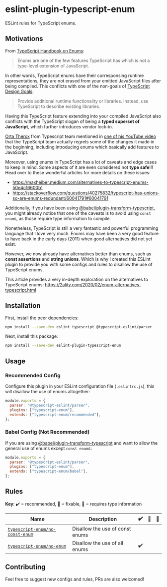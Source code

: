 # eslint-plugin-typescript-enum

ESLint rules for TypeScript enums.

## Motivations

From [TypeScript Handbook on Enums](https://www.typescriptlang.org/docs/handbook/enums.html):

> Enums are one of the few features TypeScript has which is not a type-level extension of JavaScript.

In other words, TypeScript enums have their corresponsing runtime representations, they are not erased from your emitted JavaScript files after being compiled. This conflicts with one of the non-goals of [TypeScript Design Goals](https://github.com/Microsoft/TypeScript/wiki/TypeScript-Design-Goals):

> Provide additional runtime functionality or libraries. Instead, use TypeScript to describe existing libraries.

Having this TypeScript feature extending into your compiled JavaScript also conflicts with the TypeScript slogan of being a **typed superset of JavaScript**, which further introduces vendor lock-in.

[Orta Therox](https://github.com/orta) from Typescript team mentioned in [one of his YouTube video](https://youtu.be/8qm49TyMUPI?t=1240) that the TypeScript team actually regrets some of the changes it made in the beginning, including introducing enums which basically add features to JavaScript.

Moreover, using enums in TypeScript has a lot of caveats and edge cases to keep in mind. Some aspects of it are even considered not **type safe**!!! Head over to these wonderful articles for more details on these issues:

- https://maxheiber.medium.com/alternatives-to-typescript-enums-50e4c16600b1
- https://stackoverflow.com/questions/40275832/typescript-has-unions-so-are-enums-redundant/60041791#60041791

Additionally, if you have been using [@babel/plugin-transform-typescript](https://babeljs.io/docs/en/babel-plugin-transform-typescript.html), you might already notice that one of the caveats is to avoid using `const enum`s, as those require type information to compile.

Nonetheless, TypeScript is still a very fantastic and powerful programming language that I love very much. Enums may have been a very good feature to have back in the early days (2011) when good alternatives did not yet exist.

However, we now already have alternatives better than enums, such as **const assertions** and **string unions**. Which is why I created this ESLint plugin to provide you with some configs and rules to disallow the use of TypeScript enums.

This article provides a very in-depth exploration on the alternatives to TypeScript enums: https://2ality.com/2020/02/enum-alternatives-typescript.html

## Installation

First, install the peer dependencies:

```sh
npm install --save-dev eslint typescript @typescript-eslint/parser
```

Next, install this package:

```sh
npm install --save-dev eslint-plugin-typescript-enum
```

## Usage

### Recommended Config

Configure this plugin in your ESLint configuration file (`.eslintrc.js`), this will disallow the use of enums altogether:

```js
module.exports = {
  parser: "@typescript-eslint/parser",
  plugins: ["typescript-enum"],
  extends: ["typescript-enum/recommended"],
};
```

### Babel Config (Not Recommended)

If you are using [@babel/plugin-transform-typescript](https://babeljs.io/docs/en/babel-plugin-transform-typescript.html) and want to allow the general use of enums except `const enum`s:

```js
module.exports = {
  parser: "@typescript-eslint/parser",
  plugins: ["typescript-enum"],
  extends: ["typescript-enum/babel"],
};
```

## Rules

**Key**: :heavy_check_mark: = recommended, :wrench: = fixable, :thought_balloon: = requires type information

| Name                                                           | Description                     | :heavy_check_mark: | :wrench: | :thought_balloon: |
| -------------------------------------------------------------- | ------------------------------- | ------------------ | -------- | ----------------- |
| [`typescript-enum/no-const-enum`](docs/rules/no-const-enum.md) | Disallow the use of const enums |                    |          |                   |
| [`typescript-enum/no-enum`](docs/rules/no-enum.md)             | Disallow the use of all enums   | :heavy_check_mark: |          |                   |

## Contributing

Feel free to suggest new configs and rules, PRs are also welcomed!

